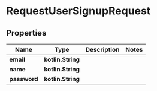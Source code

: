 
# RequestUserSignupRequest

## Properties
| Name | Type | Description | Notes |
| ------------ | ------------- | ------------- | ------------- |
| **email** | **kotlin.String** |  |  |
| **name** | **kotlin.String** |  |  |
| **password** | **kotlin.String** |  |  |



